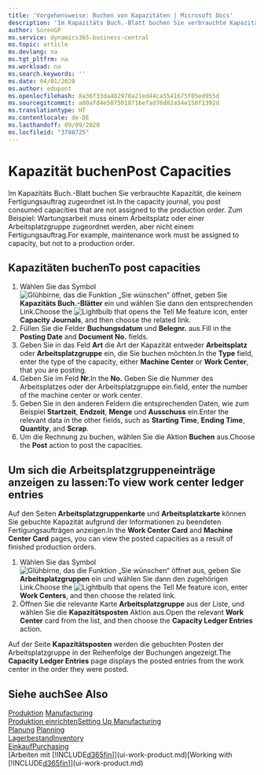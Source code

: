 ```yaml
---
title: 'Vorgehensweise: Buchen von Kapazitäten | Microsoft Docs'
description: 'Im Kapazitäts Buch.-Blatt buchen Sie verbrauchte Kapazität, die keinem Fertigungsauftrag zugeordnet ist. Zum Beispiel: Wartungsarbeit muss einem Arbeitsplatz oder einer Arbeitsplatzgruppe zugeordnet werden, aber nicht einem Fertigungsauftrag.'
author: SorenGP
ms.service: dynamics365-business-central
ms.topic: article
ms.devlang: na
ms.tgt_pltfrm: na
ms.workload: na
ms.search.keywords: ''
ms.date: 04/01/2020
ms.author: edupont
ms.openlocfilehash: 8a36f33da482970a21ed44ca5541675f05ed955d
ms.sourcegitcommit: a80afd4e5075018716efad76d82a54e158f1392d
ms.translationtype: HT
ms.contentlocale: de-DE
ms.lasthandoff: 09/09/2020
ms.locfileid: "3788725"
---
```

# <a name="post-capacities"></a><span data-ttu-id="96662-104">Kapazität buchen</span><span class="sxs-lookup"><span data-stu-id="96662-104">Post Capacities</span></span>
<span data-ttu-id="96662-105">Im Kapazitäts Buch.-Blatt buchen Sie verbrauchte Kapazität, die keinem Fertigungsauftrag zugeordnet ist.</span><span class="sxs-lookup"><span data-stu-id="96662-105">In the capacity journal, you post consumed capacities that are not assigned to the production order.</span></span> <span data-ttu-id="96662-106">Zum Beispiel: Wartungsarbeit muss einem Arbeitsplatz oder einer Arbeitsplatzgruppe zugeordnet werden, aber nicht einem Fertigungsauftrag.</span><span class="sxs-lookup"><span data-stu-id="96662-106">For example, maintenance work must be assigned to capacity, but not to a production order.</span></span>  

## <a name="to-post-capacities"></a><span data-ttu-id="96662-107">Kapazitäten buchen</span><span class="sxs-lookup"><span data-stu-id="96662-107">To post capacities</span></span>  
1.  <span data-ttu-id="96662-108">Wählen Sie das Symbol ![Glühbirne, das die Funktion „Sie wünschen“ öffnet](media/ui-search/search_small.png "Was möchten Sie tun?"), geben Sie **Kapazitäts Buch.-Blätter** ein und wählen Sie dann den entsprechenden Link.</span><span class="sxs-lookup"><span data-stu-id="96662-108">Choose the ![Lightbulb that opens the Tell Me feature](media/ui-search/search_small.png "Tell me what you want to do") icon, enter **Capacity Journals**, and then choose the related link.</span></span>  
2.  <span data-ttu-id="96662-109">Füllen Sie die Felder **Buchungsdatum** und **Belegnr.** aus.</span><span class="sxs-lookup"><span data-stu-id="96662-109">Fill in the **Posting Date** and **Document No.** fields.</span></span>  
3.  <span data-ttu-id="96662-110">Geben Sie in das Feld **Art** die Art der Kapazität entweder **Arbeitsplatz** oder **Arbeitsplatzgruppe** ein, die Sie buchen möchten.</span><span class="sxs-lookup"><span data-stu-id="96662-110">In the **Type** field, enter the type of the capacity, either **Machine Center** or **Work Center**, that you are posting.</span></span>  
4.  <span data-ttu-id="96662-111">Geben Sie im Feld **Nr.**</span><span class="sxs-lookup"><span data-stu-id="96662-111">In the **No.**</span></span> <span data-ttu-id="96662-112">Geben Sie die Nummer des Arbeitsplatzes oder der Arbeitsplatzgruppe ein.</span><span class="sxs-lookup"><span data-stu-id="96662-112">field, enter the number of the machine center or work center.</span></span>  
5.  <span data-ttu-id="96662-113">Geben Sie in den anderen Feldern die entsprechenden Daten, wie zum Beispiel **Startzeit**, **Endzeit**, **Menge** und **Ausschuss** ein.</span><span class="sxs-lookup"><span data-stu-id="96662-113">Enter the relevant data in the other fields, such as **Starting Time**, **Ending Time**, **Quantity**, and **Scrap**.</span></span>  
6.  <span data-ttu-id="96662-114">Um die Rechnung zu buchen, wählen Sie die Aktion **Buchen** aus.</span><span class="sxs-lookup"><span data-stu-id="96662-114">Choose the **Post** action to post the capacities.</span></span>  

## <a name="to-view-work-center-ledger-entries"></a><span data-ttu-id="96662-115">Um sich die Arbeitsplatzgruppeneinträge anzeigen zu lassen:</span><span class="sxs-lookup"><span data-stu-id="96662-115">To view work center ledger entries</span></span>  
<span data-ttu-id="96662-116">Auf den Seiten **Arbeitsplatzgruppenkarte** und **Arbeitsplatzkarte** können Sie gebuchte Kapazität aufgrund der Informationen zu beendeten Fertigungsaufträgen anzeigen.</span><span class="sxs-lookup"><span data-stu-id="96662-116">In the **Work Center Card** and **Machine Center Card** pages, you can view the posted capacities as a result of finished production orders.</span></span>    
1.  <span data-ttu-id="96662-117">Wählen Sie das Symbol ![Glühbirne, das die Funktion „Sie wünschen“ öffnet](media/ui-search/search_small.png "Was möchten Sie tun?") aus, geben Sie **Arbeitsplatzgruppen** ein und wählen Sie dann den zugehörigen Link.</span><span class="sxs-lookup"><span data-stu-id="96662-117">Choose the ![Lightbulb that opens the Tell Me feature](media/ui-search/search_small.png "Tell me what you want to do") icon, enter **Work Centers**, and then choose the related link.</span></span>  
2.  <span data-ttu-id="96662-118">Öffnen Sie die relevante Karte **Arbeitsplatzgruppe** aus der Liste, und wählen Sie die **Kapazitätsposten** Aktion aus.</span><span class="sxs-lookup"><span data-stu-id="96662-118">Open the relevant **Work Center** card from the list, and then choose the **Capacity Ledger Entries** action.</span></span>  

<span data-ttu-id="96662-119">Auf der Seite **Kapazitätsposten** werden die gebuchten Posten der Arbeitsplatzgruppe in der Reihenfolge der Buchungen angezeigt.</span><span class="sxs-lookup"><span data-stu-id="96662-119">The **Capacity Ledger Entries** page displays the posted entries from the work center in the order they were posted.</span></span>   

## <a name="see-also"></a><span data-ttu-id="96662-120">Siehe auch</span><span class="sxs-lookup"><span data-stu-id="96662-120">See Also</span></span>  
<span data-ttu-id="96662-121">[Produktion](production-manage-manufacturing.md)  </span><span class="sxs-lookup"><span data-stu-id="96662-121">[Manufacturing](production-manage-manufacturing.md)  </span></span>  
[<span data-ttu-id="96662-122">Produktion einrichten</span><span class="sxs-lookup"><span data-stu-id="96662-122">Setting Up Manufacturing</span></span>](production-configure-production-processes.md)  
<span data-ttu-id="96662-123">[Planung](production-planning.md)    </span><span class="sxs-lookup"><span data-stu-id="96662-123">[Planning](production-planning.md)    </span></span>  
[<span data-ttu-id="96662-124">Lagerbestand</span><span class="sxs-lookup"><span data-stu-id="96662-124">Inventory</span></span>](inventory-manage-inventory.md)  
[<span data-ttu-id="96662-125">Einkauf</span><span class="sxs-lookup"><span data-stu-id="96662-125">Purchasing</span></span>](purchasing-manage-purchasing.md)  
<span data-ttu-id="96662-126">[Arbeiten mit [!INCLUDE[d365fin](includes/d365fin_md.md)]](ui-work-product.md)</span><span class="sxs-lookup"><span data-stu-id="96662-126">[Working with [!INCLUDE[d365fin](includes/d365fin_md.md)]](ui-work-product.md)</span></span>
